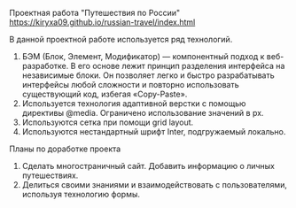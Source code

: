 Проектная работа "Путешествия по России"
https://kiryxa09.github.io/russian-travel/index.html

В данной проектной работе используется ряд технологий. 
1. БЭМ (Блок, Элемент, Модификатор) — компонентный подход к веб-разработке. В его основе лежит принцип разделения интерфейса на независимые блоки. Он позволяет легко и быстро разрабатывать интерфейсы любой сложности и повторно использовать существующий код, избегая «Copy-Paste».
2. Используется технология адаптивной верстки с помощью директивы @media. Ограничено использование значений в px.
3. Используются сетка при помощи grid layout.
4. Используются нестандартный шрифт Inter, подгружаемый локально.

Планы по доработке проекта
1. Сделать многостраничный сайт. Добавить информацию о личных путешествиях.
2. Делиться своими знаниями и взаимодействовать с пользователями, используя технологию формы.